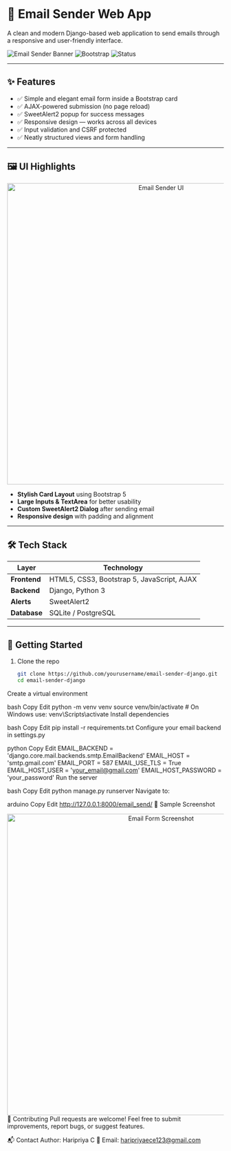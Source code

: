 # 📧 Email Sender Web App

A clean and modern Django-based web application to send emails through a responsive and user-friendly interface.

![Email Sender Banner](https://img.shields.io/badge/Django-4.x-green?style=flat&logo=django)
![Bootstrap](https://img.shields.io/badge/Bootstrap-5-purple?style=flat&logo=bootstrap)
![Status](https://img.shields.io/badge/Status-Completed-brightgreen)

---

## ✨ Features

- ✅ Simple and elegant email form inside a Bootstrap card
- ✅ AJAX-powered submission (no page reload)
- ✅ SweetAlert2 popup for success messages
- ✅ Responsive design — works across all devices
- ✅ Input validation and CSRF protected
- ✅ Neatly structured views and form handling

---

## 🖼️ UI Highlights

<div align="center">
  <img src="static/images/image.png" alt="Email Sender UI" width="700"/>
</div>

- **Stylish Card Layout** using Bootstrap 5
- **Large Inputs & TextArea** for better usability
- **Custom SweetAlert2 Dialog** after sending email
- **Responsive design** with padding and alignment

---

## 🛠️ Tech Stack

| Layer        | Technology           |
|--------------|----------------------|
| **Frontend** | HTML5, CSS3, Bootstrap 5, JavaScript, AJAX |
| **Backend**  | Django, Python 3     |
| **Alerts**   | SweetAlert2          |
| **Database** | SQLite / PostgreSQL  |

---

## 🚀 Getting Started

1. Clone the repo  
   ```bash
   git clone https://github.com/yourusername/email-sender-django.git
   cd email-sender-django
Create a virtual environment

bash
Copy
Edit
python -m venv venv
source venv/bin/activate  # On Windows use: venv\Scripts\activate
Install dependencies

bash
Copy
Edit
pip install -r requirements.txt
Configure your email backend in settings.py

python
Copy
Edit
EMAIL_BACKEND = 'django.core.mail.backends.smtp.EmailBackend'
EMAIL_HOST = 'smtp.gmail.com'
EMAIL_PORT = 587
EMAIL_USE_TLS = True
EMAIL_HOST_USER = 'your_email@gmail.com'
EMAIL_HOST_PASSWORD = 'your_password'
Run the server

bash
Copy
Edit
python manage.py runserver
Navigate to:

arduino
Copy
Edit
http://127.0.0.1:8000/email_send/
📩 Sample Screenshot
<div align="center"> <img src="static/images/image.png" alt="Email Form Screenshot" width="700"/> </div>
🤝 Contributing
Pull requests are welcome! Feel free to submit improvements, report bugs, or suggest features.



📬 Contact
Author: Haripriya C
📧 Email: haripriyaece123@gmail.com

